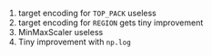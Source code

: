 1. target encoding for `TOP_PACK` useless
2. target encoding for `REGION` gets tiny improvement
3. MinMaxScaler useless
4. Tiny improvement with `np.log`